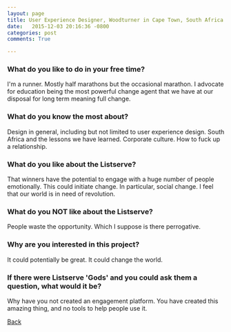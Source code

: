 ```yaml
---
layout: page
title: User Experience Designer, Woodturner in Cape Town, South Africa - 39
date:   2015-12-03 20:16:36 -0800
categories: post
comments: True

---
```


### What do you like to do in your free time?
<p>I'm a runner. Mostly half marathons but the occasional marathon. I advocate for education being the most powerful change agent that we have at our disposal for long term meaning full change. </p>

### What do you know the most about?
<p>Design in general, including but not limited to user experience design. South Africa and the lessons we have learned. Corporate culture. How to fuck up a relationship. </p>

### What do you like about the Listserve?
<p>That winners have the potential to engage with a huge number of people emotionally. This could initiate change. In particular, social change. I feel that our world is in need of revolution.</p>

### What do you NOT like about the Listserve?
<p>People waste the opportunity. Which I suppose is there perrogative.</p>

### Why are you interested in this project?
<p>It could potentially be great. It could change the world.</p>

### If there were Listserve 'Gods' and you could ask them a question, what would it be?
<p>Why have you not created an engagement platform. You have created this amazing thing, and no tools to help people use it.</p>

[Back][1]

[1]: /home/responders/all